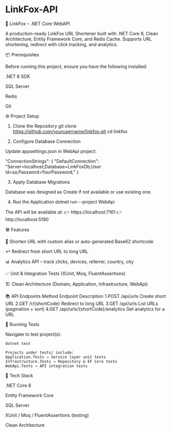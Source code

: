 # LinkFox-API

🦊 LinkFox – .NET Core WebAPI

A production-ready LinkFox URL Shortener built with .NET Core 8, Clean Architecture, Entity Framework Core, and Redis Cache.
Supports URL shortening, redirect with click tracking, and analytics.

📦 Prerequisites

Before running this project, ensure you have the following installed:

  .NET 8 SDK
  
  SQL Server

  Redis
  
  Git
  

⚙️ Project Setup
  1. Clone the Repository
  git clone https://github.com/yourusername/linkfox.git
  cd linkfox
  
  2. Configure Database Connection
  
  Update appsettings.json in WebApi project:
  
  "ConnectionStrings": {
    "DefaultConnection": "Server=localhost;Database=LinkFoxDb;User Id=sa;Password=YourPassword;"
  } 
  
  3. Apply Database Migrations
  
  Database was designed as Create if not available or use existing one.
  
  4. Run the Application
  dotnet run --project WebApi


The API will be available at:
👉 https://localhost:7161
👉 http://localhost:5190

🛠 Features

  🔗 Shorten URL with custom alias or auto-generated Base62 shortcode
  
  ↩️ Redirect from short URL to long URL
  
  📊 Analytics API – track clicks, devices, referrer, country, city
  
  ✅ Unit & Integration Tests (XUnit, Moq, FluentAssertions)
  
  🏗 Clean Architecture (Domain, Application, Infrastructure, WebApi)


📚 API Endpoints
  Method	  Endpoint	                            Description
  1.POST	  /api/urls	                            Create short URL
  2.GET	    /r/{shortCode}	                      Redirect to long URL
  3.GET	    /api/urls	List                        URLs (pagination + sort)
  4.GET	    /api/urls/{shortCode}/analytics	      Get analytics for a URL


🧪 Running Tests

  Navigate to test project(s):
  
    dotnet test
    
    Projects under tests/ include:
    Application.Tests → Service layer unit tests
    Infrastructure.Tests → Repository & EF Core tests
    WebApi.Tests → API integration tests


📌 Tech Stack

  .NET Core 8
  
  Entity Framework Core
  
  SQL Server
  
  XUnit / Moq / FluentAssertions (testing)
  
  Clean Architecture

